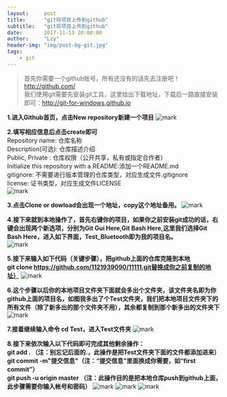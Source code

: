 ```yaml
---
layout:     post
title:      "git将项目上传到github"
subtitle:   "git将项目上传到github"
date:       2017-11-13 20:00:00
author:     "Lzy"
header-img: "img/post-bg-git.jpg"
tags:
    - git
---
```

>首先你需要一个github账号，所有还没有的话先去注册吧！http://github.com/  
我们使用git需要先安装git工具，这里给出下载地址，下载后一路直接安装即可：http://git-for-windows.github.io

**1.进入Github首页，点击New repository新建一个项目** ![mark](http://oyy6ppgxt.bkt.clouddn.com/blog/171113/I33j5kcB0A.png?imageslim)  

**2.填写相应信息后点击create即可**  
Repository name: 仓库名称  
Description(可选): 仓库描述介绍  
Public, Private :  仓库权限（公开共享，私有或指定合作者）  
Initialize this repository with a README:添加一个README.md  
gitignore: 不需要进行版本管理的仓库类型，对应生成文件.gitignore  
license: 证书类型，对应生成文件LICENSE  
![mark](http://oyy6ppgxt.bkt.clouddn.com/blog/171113/CJ861LlbIm.png?imageslim)  

**3.点击Clone or dowload会出现一个地址，copy这个地址备用。**
![mark](http://oyy6ppgxt.bkt.clouddn.com/blog/171113/6Fh29d5lG7.png?imageslim)  

**4.接下来就到本地操作了，首先右键你的项目，如果你之前安装git成功的话，右键会出现两个新选项，分别为Git Gui Here,Git Bash Here,这里我们选择Git Bash Here，进入如下界面，Test_Bluetooth即为我的项目名。**  
![mark](http://oyy6ppgxt.bkt.clouddn.com/blog/171113/3dGi7LFjbc.png?imageslim)   

**5.接下来输入如下代码（关键步骤），把github上面的仓库克隆到本地**  
**git clone https://github.com/1121939090/11111.git替换成你之前复制的地址）**
![mark](http://oyy6ppgxt.bkt.clouddn.com/blog/171113/Jgfbkj9Cje.png?imageslim)  

**6.这个步骤以后你的本地项目文件夹下面就会多出个文件夹，该文件夹名即为你github上面的项目名，如图我多出了个Test文件夹，我们把本地项目文件夹下的所有文件（除了新多出的那个文件夹不用），其余都复制到那个新多出的文件夹下**
![mark](http://oyy6ppgxt.bkt.clouddn.com/blog/171113/H4HDckDB0K.png?imageslim)  

**7.接着继续输入命令 cd Test，进入Test文件夹**
![mark](http://oyy6ppgxt.bkt.clouddn.com/blog/171113/BAI9fa6dkK.png?imageslim)  

**8.接下来依次输入以下代码即可完成其他剩余操作：**  
**git add . （注：别忘记后面的.，此操作是把Test文件夹下面的文件都添加进来）  
git commit  -m"提交信息"（注：“提交信息”里面换成你需要，如“first commit”）  
git push -u origin master   （注：此操作目的是把本地仓库push到github上面，此步骤需要你输入帐号和密码）**
![mark](http://oyy6ppgxt.bkt.clouddn.com/blog/171113/cF66f267cd.png?imageslim)
![mark](http://oyy6ppgxt.bkt.clouddn.com/blog/171113/80GJcLgjdi.png?imageslim)
![mark](http://oyy6ppgxt.bkt.clouddn.com/blog/171113/6lb2hjJJmj.png?imageslim)
